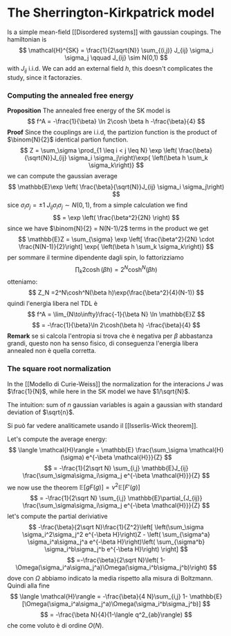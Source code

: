 # The Sherrington-Kirkpatrick model

Is a simple mean-field [[Disordered systems]] with gaussian coupings. 
The hamiltonian is
$$
\mathcal{H}^{SK} = \frac{1}{2\sqrt{N}} \sum_{(i,j)} J_{ij} \sigma_i \sigma_j \qquad J_{ij} \sim N(0,1)
$$
with $J_{ij}$ i.i.d.
We can add an external field $h$, this doesn't complicates the study, since it factorazies.

### Computing the annealed free energy

**Proposition** The annealed free energy of the SK model is
$$
f^A = -\frac{1}{\beta} \ln 2\cosh \beta h -\frac{\beta}{4}
$$
**Proof** Since the couplings are i.i.d, the partizion function is the product of $\binom{N}{2}$ identical partion function.
$$
Z = \sum_\sigma \prod_{1 \leq i < j \leq N} \exp \left( \frac{\beta}{\sqrt{N}}J_{ij} \sigma_i \sigma_j\right)\exp{ \left(\beta h \sum_k \sigma_k\right)}
$$
we can compute the gaussian average
$$
\mathbb{E}\exp \left( \frac{\beta}{\sqrt{N}}J_{ij} \sigma_i \sigma_j\right)
$$
sice $\sigma_i\sigma_j = \pm 1$  $J_{ij} \sigma_i \sigma_j \sim N(0,1)$, from a simple calculation we find
$$
= \exp \left( \frac{\beta^2}{2N} \right)
$$
since we have $\binom{N}{2} = N(N-1)/2$ terms in the product we get
$$
\mathbb{E}Z = \sum_{\sigma}  \exp \left[ \frac{\beta^2}{2N} \cdot \frac{N(N-1)}{2}\right] \exp{ \left(\beta h \sum_k \sigma_k\right)}
$$
per sommare il termine dipendente dagli spin, lo fattorizziamo
$$
\prod_k 2\cosh(\beta h) = 2^N\cosh^N(\beta h)
$$
otteniamo:
$$
Z_N =2^N\cosh^N(\beta h)\exp(\frac{\beta^2}{4}(N-1))  
$$
quindi l'energia libera nel TDL è
$$
f^A = \lim_{N\to\infty}\frac{-1}{\beta N} \ln \mathbb{E}Z
$$
$$
=  -\frac{1}{\beta}\ln 2\cosh(\beta h) -\frac{\beta}{4}
$$
**Remark** se si calcola l'entropia si trova che è negativa per $\beta$ abbastanza grandi, questo non ha senso fisico, di conseguenza l'energia libera annealed non è quella corretta.


### The square root normalization

In the [[Modello di Curie-Weiss]] the normalization for the interacions $J$ was $\frac{1}{N}$, while here in the SK model we have $1/\sqrt{N}$. 

The intuition: sum of $n$ gaussian variables is again a gaussian with standard deviation of $\sqrt{n}$.

Si può far vedere analiticamete usando il [[Isserlis-Wick theorem]].

Let's compute the average energy:
$$
\langle \mathcal{H}\rangle = \mathbb{E} \frac{\sum_\sigma \mathcal{H}(\sigma) e^{-\beta \mathcal{H}}}{Z}
$$
$$
= -\frac{1}{2\sqrt N} \sum_{i,j} \mathbb{E}J_{ij} 
\frac{\sum_\sigma\sigma_i\sigma_j e^{-\beta \mathcal{H}}}{Z}
$$
we now use the theorem $\mathbb{E}[gF(g)] = \nu^2 \mathbb{E}[F'(g)]$
$$
= -\frac{1}{2\sqrt N} \sum_{i,j} \mathbb{E}\partial_{J_{ij}} \frac{\sum_\sigma\sigma_i\sigma_j e^{-\beta \mathcal{H}}}{Z}
$$
let's compute the partial deriviative
$$
-\frac{\beta}{2\sqrt N}\frac{1}{Z^2}\left[ \left(\sum_\sigma \sigma_i^2\sigma_j^2 e^{-\beta H}\right)Z - \left( \sum_{\sigma^a} \sigma_i^a\sigma_j^a e^{-\beta H}\right)\left( \sum_{\sigma^b} \sigma_i^b\sigma_j^b e^{-\beta H}\right) \right]
$$
$$
=-\frac{\beta}{2\sqrt N}\left( 1- \Omega(\sigma_i^a\sigma_j^a)\Omega(\sigma_i^b\sigma_j^b)\right)
$$
dove con $\Omega$ abbiamo indicato la media rispetto alla misura di Boltzmann.
Quindi alla fine 
$$
\langle \mathcal{H}\rangle = -\frac{\beta}{4 N}\sum_{i,j} 1- \mathbb{E}[\Omega(\sigma_i^a\sigma_j^a)\Omega(\sigma_i^b\sigma_j^b)]
$$
$$
= -\frac{\beta N}{4}(1-\langle q^2_{ab}\rangle)
$$
che come voluto è di ordine $O(N)$.
